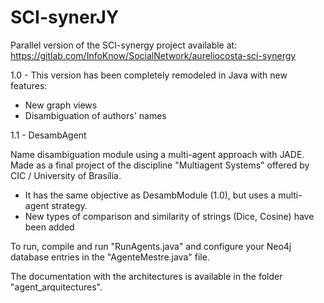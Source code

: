 # SCI-synerJY

Parallel version of the SCI-synergy project available at: https://gitlab.com/InfoKnow/SocialNetwork/aureliocosta-sci-synergy

1.0 - This version has been completely remodeled in Java with new features:

- New graph views
- Disambiguation of authors' names 

1.1 - DesambAgent

Name disambiguation module using a multi-agent approach with JADE. Made as a final project of the discipline "Multiagent Systems" offered by CIC / University of Brasília.

- It has the same objective as DesambModule (1.0), but uses a multi-agent strategy.
- New types of comparison and similarity of strings (Dice, Cosine) have been added

To run, compile and run "RunAgents.java" and configure your Neo4j database entries in the "AgenteMestre.java" file.

The documentation with the architectures is available in the folder "agent_arquitectures".
